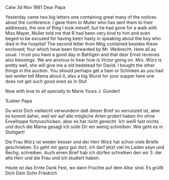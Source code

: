  Calw 3d Nov 1861
Dear Papa

Yesterday came two big letters one containing great many of the notices about the conference. I gave them to Muller who has sent them to their addresses, the one of Rieg I took meself, but he had gone for a walk with Miss Mayer, Muller told me that R had been very kind to him and even beged to be excused for having been hasty in speaking about the boy who died in the hospital! The second letter from Mög contained besides these enclosed; four which have been forwarded by Mr. Weibrecht. Here all as usual. I trust you have a good day in Bahligen and that dear Ernst receives also blessings. We are anxious to hear how is Victor going on. Mrs. Würz is pretty well, she will give me a old bedstead for David. I bought the other things in the auction. You should perhaps get a ham or Schinken as you had last winter tell Mama about it, also a big Wurst for your supper here one does not get such good ones as in Stut

Now with love to all specially to Marie
 Yours
 J. Gundert



1Lieber Papa

Du wirst Dich vielleicht verwundern daß dieser Brief so verrunzelt ist, aber es kommt daher, weil wir auf alle mögliche Arten probirt haben ihn ohne Envelloppe fortzuschicken, aber es hat nicht gereicht. Ich weiß fast nichts und doch die Mama gesagt ich solle Dir ein wenig schreiben. 
Wie geht es in Stuttgart!

Die Frau Würz ist wieder besser und der Herr Würz hat schon viele Briefe geschrieben. Es geht mir ganz gut dort, ich darf jetzt viel im Laden seyn und Rechg. schreiben. Auch einen Brief hab ich dürfen schreiben den wir 3. der alte Herr und die Frau und ich studiert haben.

Heute ist das Ernte Dank Fest, wo dann Früchte auf dem Altar sind. 
 Es grüßt Dich
 Dein
 Sohn
 Friedrich

